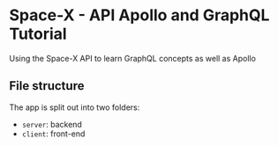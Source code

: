# Space-X - API Apollo and GraphQL Tutorial
Using the Space-X API to learn GraphQL concepts as well as Apollo

## File structure

The app is split out into two folders:
- `server`: backend
- `client`: front-end
